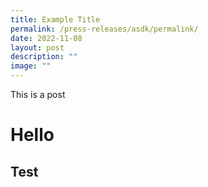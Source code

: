 ```yaml
---
title: Example Title
permalink: /press-releases/asdk/permalink/
date: 2022-11-08
layout: post
description: ""
image: ""
---
```

This is a post

# Hello
## Test